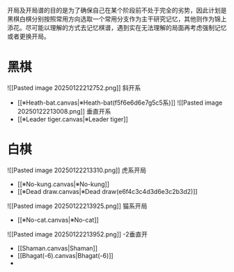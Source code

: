 开局及开局谱的目的是为了确保自己在某个阶段前不处于完全的劣势，因此计划是黑棋白棋分别按照常用方向选取一个常用分支作为主干研究记忆，其他则作为锦上添花。尽可能以理解的方式去记忆棋谱，遇到实在无法理解的局面再考虑强制记忆或者更换开局。


# 黑棋

![[Pasted image 20250122212752.png]]
斜开系
* [[※Heath-bat.canvas|※Heath-bat(f5f6e6d6e7g5c5系)]]
![[Pasted image 20250122213008.png]]
垂直开系
* [[※Leader tiger.canvas|※Leader tiger]]

# 白棋

![[Pasted image 20250122213310.png]]
虎系开局
* [[※No-kung.canvas|※No-kung]]
* [[※Dead draw.canvas|※Dead draw(e6f4c3c4d3d6e3c2b3d2)]]

![[Pasted image 20250122213925.png]]
猫系开局
* [[※No-cat.canvas|※No-cat]]


![[Pasted image 20250122213952.png]]
-2垂直开
* [[Shaman.canvas|Shaman]]
* [[Bhagat(-6).canvas|Bhagat(-6)]]
* 